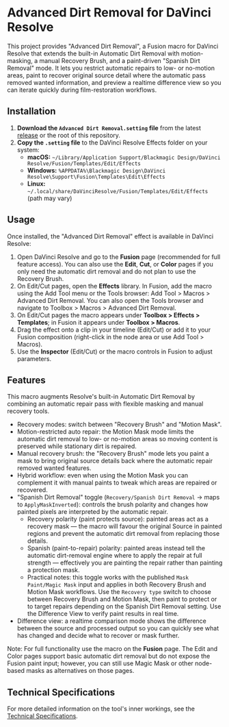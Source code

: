 # Advanced Dirt Removal for DaVinci Resolve

This project provides "Advanced Dirt Removal", a Fusion macro for DaVinci Resolve that extends the built-in Automatic Dirt Removal with motion-masking, a manual Recovery Brush, and a paint-driven "Spanish Dirt Removal" mode. It lets you restrict automatic repairs to low- or no-motion areas, paint to recover original source detail where the automatic pass removed wanted information, and preview a realtime difference view so you can iterate quickly during film-restoration workflows.

## Installation

1.  **Download the `Advanced Dirt Removal.setting` file** from the latest [release](https://github.com/octimot/Advanced-Dirt-Removal-Recovery/releases) or the root of this repository.
2.  **Copy the `.setting` file** to the DaVinci Resolve Effects folder on your system:
    *   **macOS:** `~/Library/Application Support/Blackmagic Design/DaVinci Resolve/Fusion/Templates/Edit/Effects`
    *   **Windows:** `%APPDATA%\Blackmagic Design\DaVinci Resolve\Support\Fusion\Templates\Edit\Effects`
    *   **Linux:** `~/.local/share/DaVinciResolve/Fusion/Templates/Edit/Effects` (path may vary)

## Usage

Once installed, the "Advanced Dirt Removal" effect is available in DaVinci Resolve:

1.  Open DaVinci Resolve and go to the **Fusion** page (recommended for full feature access). You can also use the **Edit**, **Cut**, or **Color** pages if you only need the automatic dirt removal and do not plan to use the Recovery Brush.
2.  On Edit/Cut pages, open the **Effects** library. In Fusion, add the macro using the Add Tool menu or the Tools browser: Add Tool > Macros > Advanced Dirt Removal. You can also open the Tools browser and navigate to Toolbox > Macros > Advanced Dirt Removal.
3.  On Edit/Cut pages the macro appears under **Toolbox > Effects > Templates**; in Fusion it appears under **Toolbox > Macros**.
4.  Drag the effect onto a clip in your timeline (Edit/Cut) or add it to your Fusion composition (right-click in the node area or use Add Tool > Macros).
5.  Use the **Inspector** (Edit/Cut) or the macro controls in Fusion to adjust parameters.

## Features

This macro augments Resolve's built-in Automatic Dirt Removal by combining an automatic repair pass with flexible masking and manual recovery tools.

- Recovery modes: switch between "Recovery Brush" and "Motion Mask".
- Motion-restricted auto repair: the Motion Mask mode limits the automatic dirt removal to low- or no-motion areas so moving content is preserved while stationary dirt is repaired.
- Manual recovery brush: the "Recovery Brush" mode lets you paint a mask to bring original source details back where the automatic repair removed wanted features.
- Hybrid workflow: even when using the Motion Mask you can complement it with manual paints to tweak which areas are repaired or recovered.
 - "Spanish Dirt Removal" toggle (`Recovery/Spanish Dirt Removal` → maps to `ApplyMaskInverted`): controls the brush polarity and changes how painted pixels are interpreted by the automatic repair.
     - Recovery polarity (paint protects source): painted areas act as a recovery mask — the macro will favour the original Source in painted regions and prevent the automatic dirt removal from replacing those details.
     - Spanish (paint-to-repair) polarity: painted areas instead tell the automatic dirt-removal engine where to apply the repair at full strength — effectively you are painting the repair rather than painting a protection mask.
     - Practical notes: this toggle works with the published `Mask Paint/Magic Mask` input and applies in both Recovery Brush and Motion Mask workflows. Use the `Recovery type` switch to choose between Recovery Brush and Motion Mask, then paint to protect or to target repairs depending on the Spanish Dirt Removal setting. Use the Difference View to verify paint results in real time.
- Difference view: a realtime comparison mode shows the difference between the source and processed output so you can quickly see what has changed and decide what to recover or mask further.

Note: For full functionality use the macro on the **Fusion** page. The Edit and Color pages support basic automatic dirt removal but do not expose the Fusion paint input; however, you can still use Magic Mask or other node-based masks as alternatives on those pages.

## Technical Specifications

For more detailed information on the tool's inner workings, see the [Technical Specifications](docs/TECH_SPEC.md).
